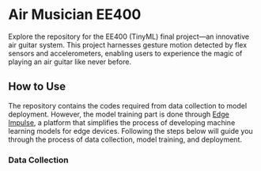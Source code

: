 # Air Musician EE400
Explore the repository for the EE400 (TinyML) final project—an innovative air guitar system. This project harnesses gesture motion detected by flex sensors and accelerometers, enabling users to experience the magic of playing an air guitar like never before.

## How to Use
The repository contains the codes required from data collection to model deployment. However, the model training part is done through [Edge Impulse](https://www.edgeimpulse.com/), a platform that simplifies the process of developing machine learning models for edge devices. Following the steps below will guide you through the process of data collection, model training, and deployment.

### Data Collection

